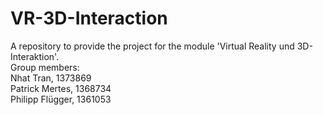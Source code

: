 # VR-3D-Interaction
A repository to provide the project for the module 'Virtual Reality und 3D-Interaktion'.\
Group members:\
Nhat Tran, 1373869\
Patrick Mertes, 1368734\
Philipp Flügger, 1361053
